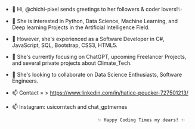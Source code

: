 - 👋 Hi, @chichi-pixel sends greetings to her followers & coder lovers!✨
- 👀 She is interested in Python, Data Science, Machine Learning, and Deep learning Projects in the Artificial Intelligence Field.
- 👀 However, she's experienced as a Software Developer in C#, JavaScript, SQL, Bootstrap, CSS3, HTML5.
- 🌱 She's currently focusing on ChatGPT, upcoming Freelancer Projects, and several private projects about Climate_Tech.
- 💞️ She's looking to collaborate on Data Science Enthusiasts, Software Engineers.
- 📫 Contact = > https://www.linkedin.com/in/hatice-peucker-727501213/
- 📫 Instagram: usicorntech and chat_gptmemes

                                      ✨ Happy Coding Times my dears! ✨

<!---
chichi-pixel/chichi-pixel is a ✨ special ✨ repository because its `README.md` (this file) appears on your GitHub profile.
You can click the Preview link to take a look at your changes.
--->
